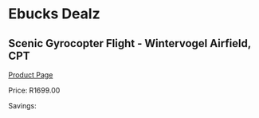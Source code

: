 
# Ebucks Dealz
## Scenic Gyrocopter Flight - Wintervogel Airfield, CPT
[Product Page](https://www.ebucks.com/web/shop/productSelected.do?prodId=350202866&catId=322194367)

Price: R1699.00

Savings: 


	